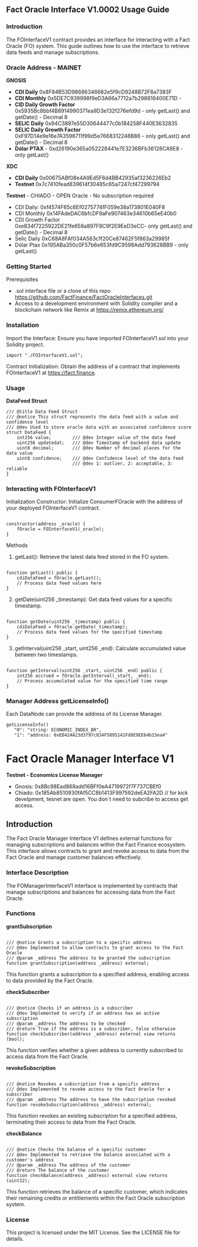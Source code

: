 ## Fact Oracle Interface V1.0002 Usage Guide
### Introduction
The FOInterfaceV1 contract provides an interface for interacting with a Fact Oracle (FO) system. This guide outlines how to use the interface to retrieve data feeds and manage subscriptions.


### Oracle Address - MAINET

**GNOSIS**
   - **CDI Daily**  0x8F84B53D98686346682e5f9cD9248B72F8a7383F
   - **CDI Monthly** 0x5DE7C939998f9eD3A66a7712a7b298816400E71D   - 
   - **CID Daily Growth Factor** 0x5935Bc8bbf4B8914990371ea9D3e132f276efd9d  - only getLast() and getDate() - Decimal 8 
   - **SELIC Daily** 0x94C3897e55D30644477c0b184258F440E3632835
   - **SELIC Daily Growth Factor** 0xF97D14e9e16e7A3596711f99d5e7668312248B86  - only getLast() and getDate() - Decimal 8 
   - **Dólar PTAX** - 0xd26190e365a052228441e7E3236BFb36128CA9E8 -  only getLast()

**XDC**
 - **CDI Daily**  0x00675ABf08e4A9Ed5F6d4BB42935af3236226Eb2
 - **Testnet** 0x7c7410fead839614f30485c65a7247cf47299794 

**Testnet** - CHIADO - OPEN Oracle - No subscription required
   - CDI Daily:  0xf4574F65c6Ef0275774fF059e38a173801E040F8
   - CDI Monthly 0x14FAdeDAC6bfcDF9aFe907463e34610b65eE40b0
   - CDI Growth Factor 0xe834f7225922DE21fe658a897F8C9f2E9EeD3eCC- only getLast() and getDate() - Decimal 8
   - Selic Daily 0xC68A8FAf034A563c1f20Ce87462F5f863a29985f   
   - Dólar Ptax 0x195ABa350c0F57b6e653fd9C9598Add793628BB9 -  only getLast()
    


### Getting Started
Prerequisites
  - .sol interface file or a clone of this repo https://github.com/FactFinance/FactOracleInterfaces.git
  - Access to a development environment with Solidity compiler and a blockchain network like Remix at https://remix.ethereum.org/

### Installation

Import the Interface: Ensure you have imported FOInterfaceV1.sol into your Solidity project.

```solidity
import "./FOInterfaceV1.sol";
```

Contract Initialization: Obtain the address of a contract that implements FOInterfaceV1 at https://fact.finance.

### Usage

**DataFeed Struct** 

```solidity
/// @title Data Feed Struct
/// @notice This struct represents the data feed with a value and confidence level
/// @dev Used to store oracle data with an associated confidence score
struct DataFeed {    
    int256 value;        /// @dev Integer value of the data feed
    uint256 updatedat;   /// @dev Timestamp of backend data update
    uint8 decimal;       /// @dev Number of decimal places for the data value
    uint8 confidence;    /// @dev Confidence level of the data feed
                         /// @dev 1: outlier, 2: acceptable, 3: reliable
}
```

### Interacting with FOInterfaceV1

Initialization
Constructor: Initialize ConsumerFOracle with the address of your deployed FOInterfaceV1 contract.

```solidity

constructor(address _oracle) {
    fOracle = FOInterfaceV1(_oracle);
}
```

Methods

1. getLast(): Retrieve the latest data feed stored in the FO system.

```solidity

function getLast() public {
    cdiDataFeed = fOracle.getLast(); 
    // Process data feed values here
}
```

2. getDate(uint256 _timestamp): Get data feed values for a specific timestamp.

```solidity

function getDate(uint256 _timestamp) public {
    cdiDataFeed = fOracle.getDate(_timestamp);
    // Process data feed values for the specified timestamp
}
```

3. getInterval(uint256 _start, uint256 _end): Calculate accumulated value between two timestamps.

```solidity

function getInterval(uint256 _start, uint256 _end) public {
    int256 accrued = fOracle.getInterval(_start, _end);
    // Process accumulated value for the specified time range
}
```

### Manager Address getLicenseInfo()

Each DataNode can provide the address of its License Manager.

```solidity
getLicenseInfo()
   "0": "string: ECONOMIC_INDEX_BR",
   "1": "address: 0xED424A23d3f97c834F5895141Fd8E9EE64b15ea4"
```


# Fact Oracle Manager Interface V1

**Testnet - Economics License Manager**
   - Gnosis: 0x8Bc98Ead868add16BFf0eA4719972f7F737CBEf0
   - Chiado: 0x185Ab8510930fAf5CC8b1413F997592deEA2FA2D   // for kick develpment, tesnet are open. You don´t need to subcribe to access get access.
    
## Introduction
The Fact Oracle Manager Interface V1 defines external functions for managing subscriptions and balances within the Fact Finance ecosystem. This interface allows contracts to grant and revoke access to data from the Fact Oracle and manage customer balances effectively.



### Interface Description
The FOManagerInterfaceV1 interface is implemented by contracts that manage subscriptions and balances for accessing data from the Fact Oracle.

### Functions
**grantSubscription**

```solidity

/// @notice Grants a subscription to a specific address
/// @dev Implemented to allow contracts to grant access to the Fact Oracle
/// @param _address The address to be granted the subscription
function grantSubscription(address _address) external;
```

This function grants a subscription to a specified address, enabling access to data provided by the Fact Oracle.

**checkSubscriber**

```solidity

/// @notice Checks if an address is a subscriber
/// @dev Implemented to verify if an address has an active subscription
/// @param _address The address to be checked
/// @return True if the address is a subscriber, false otherwise
function checkSubscriber(address _address) external view returns (bool);
```

This function verifies whether a given address is currently subscribed to access data from the Fact Oracle.

**revokeSubscription**

```solidity

/// @notice Revokes a subscription from a specific address
/// @dev Implemented to revoke access to the Fact Oracle for a subscriber
/// @param _address The address to have the subscription revoked
function revokeSubscription(address _address) external;
```

This function revokes an existing subscription for a specified address, terminating their access to data from the Fact Oracle.

**checkBalance**

```solidity

/// @notice Checks the balance of a specific customer
/// @dev Implemented to retrieve the balance associated with a customer's address
/// @param _address The address of the customer
/// @return The balance of the customer
function checkBalance(address _address) external view returns (uint32);
```


This function retrieves the balance of a specific customer, which indicates their remaining credits or entitlements within the Fact Oracle subscription system.


### License
This project is licensed under the MIT License. See the LICENSE file for details.
